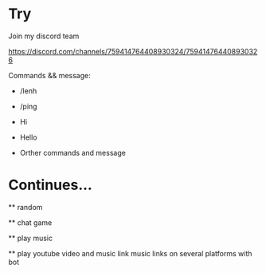 # Try

Join my discord team

https://discord.com/channels/759414764408930324/759414764408930326

Commands && message:

* /lenh

* /ping

* Hi

* Hello

* Orther commands and message

# Continues...

** random

** chat game

** play music

** play youtube video and music link music links on several platforms with bot
